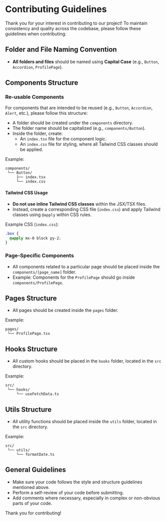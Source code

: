 # Contributing Guidelines

Thank you for your interest in contributing to our project! To maintain consistency and quality across the codebase, please follow these guidelines when contributing.

## Folder and File Naming Convention
- **All folders and files** should be named using **Capital Case** (e.g., `Button`, `Accordion`, `ProfilePage`).
  
## Components Structure

### Re-usable Components
For components that are intended to be reused (e.g., `Button`, `Accordion`, `Alert`, etc.), please follow this structure:

- A folder should be created under the `components` directory.
- The folder name should be capitalized (e.g., `components/Button`).
- Inside the folder, create:
  - An `index.tsx` file for the component logic.
  - An `index.css` file for styling, where all Tailwind CSS classes should be applied.

Example:

```
components/
 └── Button/
     ├── index.tsx
     └── index.css
```

#### Tailwind CSS Usage
- **Do not use inline Tailwind CSS classes** within the JSX/TSX files.
- Instead, create a corresponding CSS file (`index.css`) and apply Tailwind classes using `@apply` within CSS rules. 

Example CSS (`index.css`):
```css
.box {
  @apply mx-0 block py-2;
}
```

### Page-Specific Components
- All components related to a particular page should be placed inside the `components/[page_name]` folder.
- Example: Components for the `ProfilePage` should go inside `components/ProfilePage`.

## Pages Structure
- All pages should be created inside the `pages` folder.

Example:

```
pages/
 └── ProfilePage.tsx
```

## Hooks Structure
- All custom hooks should be placed in the `hooks` folder, located in the `src` directory.

Example:

```
src/
 └── hooks/
     └── useFetchData.ts
```

## Utils Structure
- All utility functions should be placed inside the `utils` folder, located in the `src` directory.

Example:

```
src/
 └── utils/
     └── formatDate.ts
```

## General Guidelines
- Make sure your code follows the style and structure guidelines mentioned above.
- Perform a self-review of your code before submitting.
- Add comments where necessary, especially in complex or non-obvious parts of your code.

Thank you for contributing! 
